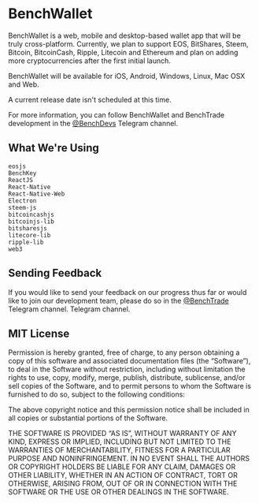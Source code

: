 # BenchWallet
BenchWallet is a web, mobile and desktop-based wallet app that will be truly cross-platform. Currently,
we plan to support EOS, BitShares, Steem, Bitcoin, BitcoinCash, Ripple, Litecoin and Ethereum and plan on
adding more cryptocurrencies after the first initial launch.

BenchWallet will be available for iOS, Android, Windows, Linux, Mac OSX and Web.

A current release date isn't scheduled at this time.

For more information, you can follow BenchWallet and BenchTrade development in the
[@BenchDevs](https://t.me/benchdevs) Telegram channel.

## What We're Using

```
eosjs
BenchKey
ReactJS
React-Native
React-Native-Web
Electron
steem-js
bitcoincashjs
bitcoinjs-lib
bitsharesjs
litecore-lib
ripple-lib
web3
```

## Sending Feedback
If you would like to send your feedback on our progress thus far or would like to
join our development team, please do so in the [@BenchTrade](https://t.me/benchtrade) Telegram channel.  Telegram channel.


## MIT License

Permission is hereby granted, free of charge, to any person obtaining a copy of this software and associated documentation files (the “Software”), to deal in the Software without restriction, including without limitation the rights to use, copy, modify, merge, publish, distribute, sublicense, and/or sell copies of the Software, and to permit persons to whom the Software is furnished to do so, subject to the following conditions:

The above copyright notice and this permission notice shall be included in all copies or substantial portions of the Software.

THE SOFTWARE IS PROVIDED “AS IS”, WITHOUT WARRANTY OF ANY KIND, EXPRESS OR IMPLIED, INCLUDING BUT NOT LIMITED TO THE WARRANTIES OF MERCHANTABILITY, FITNESS FOR A PARTICULAR PURPOSE AND NONINFRINGEMENT. IN NO EVENT SHALL THE AUTHORS OR COPYRIGHT HOLDERS BE LIABLE FOR ANY CLAIM, DAMAGES OR OTHER LIABILITY, WHETHER IN AN ACTION OF CONTRACT, TORT OR OTHERWISE, ARISING FROM, OUT OF OR IN CONNECTION WITH THE SOFTWARE OR THE USE OR OTHER DEALINGS IN THE SOFTWARE.
